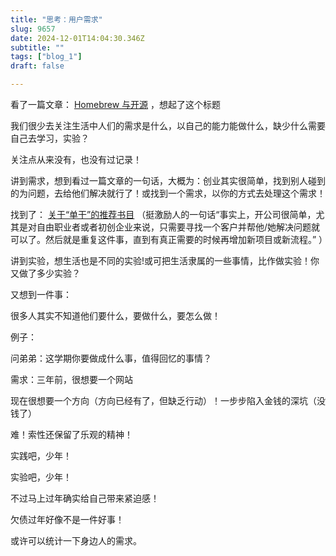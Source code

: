 ```yaml
--- 
title: "思考：用户需求" 
slug: 9657
date: 2024-12-01T14:04:30.346Z 
subtitle: "" 
tags: ["blog_1"] 
draft: false

--- 
```



看了一篇文章： [Homebrew 与开源](https://yihui.org/cn/2017/12/homebrew-open-source/) ，想起了这个标题

我们很少去关注生活中人们的需求是什么，以自己的能力能做什么，缺少什么需要自己去学习，实验？

关注点从来没有，也没有过记录！




讲到需求，想到看过一篇文章的一句话，大概为：创业其实很简单，找到别人碰到的为问题，去给他们解决就行了！或找到一个需求，以你的方式去处理这个需求！

找到了： [关于“单干”的推荐书目](https://yanlinlin.cn/2023/12/29/%E5%85%B3%E4%BA%8E%E5%8D%95%E5%B9%B2%E7%9A%84%E6%8E%A8%E8%8D%90%E4%B9%A6%E7%9B%AE/) （挺激励人的一句话“事实上，开公司很简单，尤其是对自由职业者或者初创企业来说，只需要寻找一个客户并帮他/她解决问题就可以了。然后就是重复这件事，直到有真正需要的时候再增加新项目或新流程。” ）  




讲到实验，想生活也是不同的实验!或可把生活隶属的一些事情，比作做实验！你又做了多少实验？




又想到一件事：

很多人其实不知道他们要什么，要做什么，要怎么做！

例子：

问弟弟：这学期你要做成什么事，值得回忆的事情？




需求：三年前，很想要一个网站

现在很想要一个方向（方向已经有了，但缺乏行动）！一步步陷入金钱的深坑（没钱了）

难！索性还保留了乐观的精神！




实践吧，少年！

实验吧，少年！




不过马上过年确实给自己带来紧迫感！

欠债过年好像不是一件好事！


或许可以统计一下身边人的需求。


